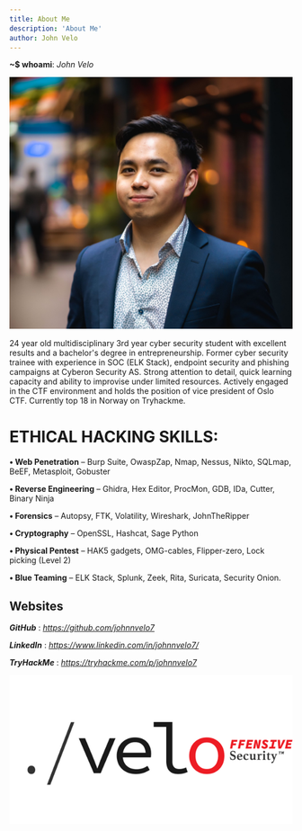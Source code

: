 ```yaml
---
title: About Me
description: 'About Me'
author: John Velo
---
```


**~$ whoami**: *John Velo*

![Me](/images/cv_john.jpg)
                
 24 year old multidisciplinary 3rd year cyber security student with excellent results and a bachelor's degree in entrepreneurship. Former cyber security trainee with experience in SOC (ELK Stack), endpoint security and phishing campaigns at Cyberon Security AS. Strong attention to detail, quick learning capacity and ability to improvise under limited resources. Actively engaged in the CTF environment and holds the position of vice president of Oslo CTF. Currently top 18 in Norway on Tryhackme.
                
# ETHICAL HACKING SKILLS:
                
**• Web Penetration** – Burp Suite, OwaspZap, Nmap, Nessus, Nikto, SQLmap, BeEF, Metasploit, Gobuster
                
**• Reverse Engineering** – Ghidra, Hex Editor, ProcMon, GDB, IDa, Cutter, Binary Ninja
                
**• Forensics** – Autopsy, FTK, Volatility, Wireshark, JohnTheRipper
                
**• Cryptography** – OpenSSL, Hashcat, Sage Python
                
**• Physical Pentest** – HAK5 gadgets, OMG-cables, Flipper-zero, Lock picking (Level 2)
                
**• Blue Teaming** – ELK Stack, Splunk, Zeek, Rita, Suricata, Security Onion.

## Websites
***GitHub*** : *https://github.com/johnnvelo7*

***LinkedIn*** : *https://www.linkedin.com/in/johnnvelo7/*

***TryHackMe*** : *https://tryhackme.com/p/johnnvelo7*

![Me](/images/velosec.png)